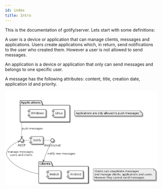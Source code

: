 ```yaml
---
id: index
title: Intro
---
```


This is the documentation of gotify/server. Lets start with some definitions:

A user is a device or application that can manage clients, messages and applications. Users create applications which, in return, send notifications to the user who created them.
However a user is not allowed to send messages.

An application is a device or application that only can send messages and belongs to one specific user.

A message has the following attributes: content, title, creation date, application id and priority.

![](../img/intro.png)
